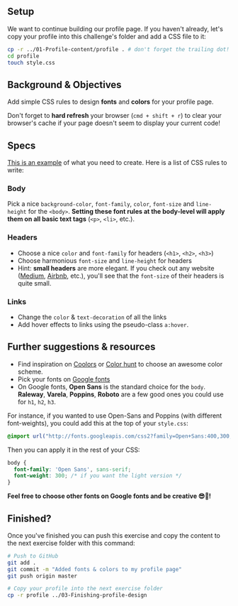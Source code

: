 ## Setup

We want to continue building our profile page. If you haven't already, let's copy your profile into this challenge's folder and add a CSS file to it:

```bash
cp -r ../01-Profile-content/profile . # don't forget the trailing dot!
cd profile
touch style.css
```

## Background & Objectives

Add simple CSS rules to design **fonts** and **colors** for your profile page.

Don't forget to **hard refresh** your browser (`cmd + shift + r`) to clear your browser's cache if your page doesn't seem to display your current code!

## Specs

[This is an example](https://lewagon.github.io/html-css-challenges/02-fonts-colors-new/) of what you need to create. Here is a list of CSS rules to write:

### Body

Pick a nice `background-color`, `font-family`, `color`, `font-size` and `line-height` for the `<body>`. **Setting these font rules at the body-level will apply them on all basic text tags** (`<p>`, `<li>`, etc.).

### Headers

- Choose a nice `color` and `font-family` for headers (`<h1>`, `<h2>`, `<h3>`)
- Choose harmonious `font-size` and `line-height` for headers
- Hint: **small headers** are more elegant. If you check out any website ([Medium](https://medium.com/), [Airbnb](https://www.airbnb.com), etc.), you'll see that the `font-size` of their headers is quite small.

### Links

- Change the `color` & `text-decoration` of all the links
- Add hover effects to links using the pseudo-class `a:hover`.

## Further suggestions & resources

- Find inspiration on [Coolors](http://coolors.co/) or [Color hunt](http://colorhunt.co/) to choose an awesome color scheme.
- Pick your fonts on [Google fonts](https://www.google.com/fonts)
- On Google fonts, **Open Sans** is the standard choice for the `body`. **Raleway**, **Varela**, **Poppins**, **Roboto** are a few good ones you could use for `h1`, `h2`, `h3`.

For instance, if you wanted to use Open-Sans and Poppins (with different font-weights), you could add this at the top of your `style.css`:

```css
@import url("http://fonts.googleapis.com/css2?family=Open+Sans:400,300,700|Poppins:300,400,500,700");
```

Then you can apply it in the rest of your CSS:

```css
body {
  font-family: 'Open Sans', sans-serif;
  font-weight: 300; /* if you want the light version */
}
```

**Feel free to choose other fonts on Google fonts and be creative 😎🌈!**

## Finished?

Once you've finished you can push this exercise and copy the content to the next exercise folder with this command:

```bash
# Push to GitHub
git add .
git commit -m "Added fonts & colors to my profile page"
git push origin master

# Copy your profile into the next exercise folder
cp -r profile ../03-Finishing-profile-design
```
